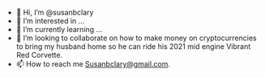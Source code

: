- 👋 Hi, I’m @susanbclary
- 👀 I’m interested in ...
- 🌱 I’m currently learning ...
- 💞️ I’m looking to collaborate on how to make money on cryptocurrencies to bring my husband home so he can ride his 2021 mid engine Vibrant Red Corvette.
- 📫 How to reach me Susanbclary@gmail.com.

<!---
susanbclary/susanbclary is a ✨ special ✨ repository because its `README.md` (this file) appears on your GitHub profile.
You can click the Preview link to take a look at your changes.
--->
